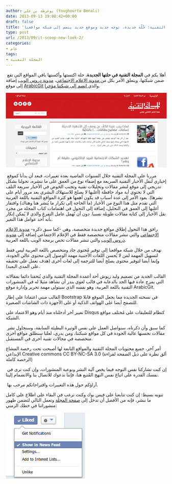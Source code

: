```yaml
---
author: يوغرطة بن علي (Youghourta Benali)
date: 2013-09-13 19:00:42+00:00
draft: false
title: 'المجلة التقنية: حُلّة جديدة، توجه جديد وموقع جديد ينضم إلى شبكة مواقعنا'
type: post
url: /2013/09/it-scoop-new-look-2/
categories:
- عام
tags:
- المجلة التقنية
---
```


 أهلا بكم في **المجلة التقنية في حلتها الجديدة**، حلة اكتستها وأكستها باقي المواقع التي تقع ضمن شبكتها، ويتعلق الأمر بكل من[ مدونة الإعلام الاجتماعي](https://socialmedia4arab.com/)، [مدونة دروس الويب](http://www.webtuts.me/) إضافة إلى موقع [ArabicGit](http://www.arabicgit.com/) والذي[ انضم إلى شبكتنا مؤخرا](https://www.it-scoop.com/2013/09/arabic-git/).




[![it-scoop-screenshot](it-scoop-screenshot.png)
](it-scoop-screenshot.png)




 مررنا على المجلة التقنية خلال السنوات الماضية بعدة تغييرات، فبعد أن بدأنا كموقع إخباري لنقل الأخبار التقنية السريعة مع إضفاء نوع من العمق على ما ننشره، تحولنا بشكل تدريجي إلى موقع لنشر مقالات وتحليلات تقنية وتجنب الخوض في الأخبار سريعة التلف التي لا تحتوي أية مواد حافظة (أغلبها لا يصلح للاستهلاك البشري بعد مرور أيام على نشرها). يعود الأمر إلى عدة أسباب قد يكون أهمها هو كثرة المواقع التقنية باللغة العربية التي تقدم مثل هذا النوع من الأخبار (ما الحاجة إلى تكرار ما يُنشر هنا وهناك) وافتقار أغلبها إلى العمق في التحليل، إضافة إلى التحول في اهتمامات كتاب المجلة من مجرد نقل الأخبار إلى كتابة مقالات طويلة نسبيا. دون أن نُهمل عامل التفرغ والذي لا يُمكن إنكار بأنه أحد عوامل هذا التغير.




رافق هذا التحول إطلاق مواقع جديدة متخصصة، وهي -كما سبق ذكره- [مدونة الإعلام الاجتماعي](http://www.socialmedia4arab.com/) والتي تنشر مقالات متخصصة فقط في الإعلام الاجتماعي إضافة إلى [مدونة دروس الويب](http://webtuts.me/) والتي تنشر مقالات تخص برمجة الويب باللغة العربية.




نهدف من خلال شبكة مواقعنا إلى توفير مُحتوى جاد ومتخصص باللغة العربية ليس فقط لتسهيل المهمة لمن لا يُحسن اللغات الأجنبية مهمة الوصول إلى محتوى عالي الجودة، وإنما أيضا لتوفير محتوى يصلح أيضا للترجمة إلى لغات أخرى (هدف نعمل على تحقيقه على المدى البعيد).




القالب الجديد من تصميم وليد زيوش أحد أعمدة المجلة التقنية والذي يُتحفنا دائما بمقالاته التي يمزج عادة فيها الجد بالدعابة في قالب لغوي يندر أن نشاهد مثيلا له في المنشورات التقنية باللغة العربية، وهو نفسه الذي سيتولى مهمة تحرير وإدارة موقع ArabicGit.




القالب مبني اعتمادا على إطار Bootstrap في نسخته الجديدة مما يجعل الموقع قابلا للتصفح أيضا على الهواتف الذكية أو على الأجهزة ذات الشاشات الصغيرة.




تغيير آخر أدخلناه منذ أيام وهو الاعتماد على Disqus كنظام للتعليقات على مُختلف مواقع الشبكة.




 كما سبق وأن ذكرناه، سنواصل العمل على نفس الوتيرة البطيئة السابقة، وسنحاول نشر مقالات نحسبها عالية الجودة في كل مواقع شبكتنا، ومن يدري، لعلنا سنطلق مواقع أخرى متخصصة في مجالات تقنية أخرى في المستقبل.




أمر آخر، جميع محتويات المجلة التقنية والمواقع التابعة لها أصبحت تحت رخصة المشاع الإبداعي Creative commons CC BY-NC-SA 3.0 (ألق نظرة على ذيل الصفحة لقراءة الرخصة كاملة)




 إن كنت تشاركنا نفس التوجه فيما يخص آلية النشر ونوعية المنشورات، وإن كنت ترى في نفسك القدرة على اتباع نفس النهج المُتبع هنا، فإننا ندعوك للاتصال بنا والانضمام إلينا.




 آراؤكم حول هذه التغييرات واقتراحاتكم مرحب بها.




تنويه بسيط: إن كنت تتابعنا على فيس بوك وكنت ترغب في البقاء على اطلاع على كامل ما ننشر، فإنه من الأفضل أن تدخل إلى [صفحة المجلة](https://www.facebook.com/ITscoopMagazine) وتعمل التالي لتضمن ظهور منشوراتنا في خطك الزمني:




[![show-in-news-feed](show-in-news-feed.png)
](show-in-news-feed.png)
